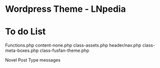 # Wordpress Theme - LNpedia


# To do List

Functions.php
content-none.php
class-assets.php
header/nav.php
class-meta-boxes.php
class-fusfan-theme.php

Novel Post Type messages
